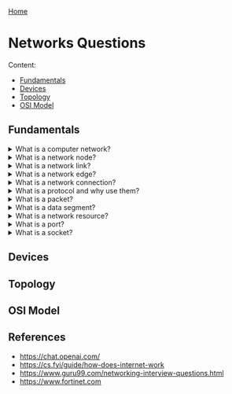 [Home](../README.md)

# Networks Questions

Content:
- [Fundamentals](#fundamentals)
- [Devices](#devices)
- [Topology](#topology)
- [OSI Model](#osi)

## Fundamentals

<!-- Here's a bullet-point list outlining the conceptual parts of a computer network and how they relate to each other:

Nodes: Devices or network elements within the network infrastructure, such as routers, switches, hubs, bridges, or endpoints, that facilitate the transmission and routing of data.
Links: Physical or logical connections that enable the transfer of data between nodes, which can be wired (e.g., Ethernet cables) or wireless (e.g., Wi-Fi).
Protocols: Rules and procedures that govern the communication and interaction between devices within the network, ensuring compatibility and standardization. Examples include TCP/IP, HTTP, and Ethernet.
Topology: The arrangement or structure of the network, defining how nodes and links are interconnected. Common topologies include bus, star, ring, and mesh.
Network Services: Services and applications that utilize the network infrastructure to enable functions such as file sharing, email, web browsing, and video conferencing.
Network Layers: Hierarchical levels or abstraction of network functionality, often represented using a layered model like the OSI (Open Systems Interconnection) or TCP/IP model, with each layer responsible for specific tasks and protocols.
Network Addressing: The assignment of unique addresses to devices within the network, such as IP addresses, which allow for identification and communication between devices.
Security: Measures and protocols implemented to protect the network and its data from unauthorized access, threats, and vulnerabilities, including firewalls, encryption, authentication, and access control.
These conceptual parts work together to establish and maintain computer networks, enabling communication, data transfer, and the delivery of network services. The nodes and links form the network infrastructure, while protocols and addressing govern communication. The network topology defines the physical or logical arrangement, and network services utilize the network to provide functionality. Network layers provide structure and organization, and security ensures the integrity and confidentiality of network communications. -->

<!-- $Q:C -->
<details id="network">
<summary>What is a computer network?</summary>

A computer network is a set of computers (and other electronical devices) connected together so they can share and exchange information.

Networking requires **electronic connections**; connections can be wired (ethernet cables) or wireless (Wi-Fi, Bluetooth).

Conceptually, a network is made of **nodes** connected together by **links**.

Its borders are called **network edges**.

**Protocols** define how devices communicate and share data.

<!-- **Networking** is a set of processes that interconnect and administrate network devices. -->

<!-- Computer networks can be physical or logical. A physical computer network is a real network comprised of the cable and devices that send data back and forth. Logical networks are software representations of a physical network. They are built on top of a physical network. -->
</details>




<!-- $Q:D -->
<details id="node">
<summary>What is a network node?</summary>

A node is any device connected to a computer network.
</details>


<!-- $Q:D -->
<details id="link">
<summary>What is a network link?</summary>

A network link is a connection between two or more nodes (such as a ethernet cable or Wi-Fi).

Link can be wired or wireless, physical or logical.

[Source](https://www.alibabacloud.com/topic-center/network/ghcxip4b48-what-is-link-in-networking)
</details>


<!-- $Q:B -->
<details id="edge">
<summary>What is a network edge?</summary>

The network edge is the area where a device or local network interfaces with the internet. The edge is close to the devices it is communicating with and is the entry point to the network. The network edge is a crucial security boundary that network administrators must provide solutions for.

is where your network meets the outside world. It includes devices like modems and routers. It's like the "border" of your network, where the internal devices meet the external network infrastructure.

The network edge is important because it's where we have to protect our devices from potential threats that might come from the outside.
</details>


<!-- $Q:B -->
<details id="connection">
<summary>What is a network connection?</summary>

Connections: A connection is established between two sockets when two devices want to communicate with each other. During the connection establishment process, the  devices negotiate various parameters such as the maximum segment size and window size, which determine how data will be transmitted over the connection. Once a connection is established, data can be transferred between the applications running on each device.

Computers can be directly connected to each other, but most of the time computers will connect to a **router**.
</details>


<!-- What is an endpoint?
the origin or destination of data within the network
 -->

<!-- What is the difference between an endpoint and a node?
Endpoint: An endpoint refers to a specific device or computer that is connected to a network. It represents the origin or destination of data within the network. Endpoints are typically associated with the network edge, and they can include devices such as computers, smartphones, servers, or any device that connects to the network.

Node: A node, on the other hand, is a broader term that encompasses any device or network element within a computer network. It refers to any point of connection within the network infrastructure. Nodes can include routers, switches, hubs, bridges, and other network devices that facilitate the transmission and routing of data. Nodes are responsible for forwarding and directing data packets to their intended destinations.

an endpoint is a specific device or computer that connects to a network and represents the starting or ending point of data transmission, often associated with the network edge. A node, on the other hand, is a more general term that refers to any device or network element within the network infrastructure that facilitates the flow of data. Nodes include both endpoint devices and network devices like routers and switches.
 -->

<!-- $Q:B -->
<details id="protocol">
<summary>What is a protocol and why use them?</summary>

A set of rules and standards that define how information is exchanged between devices and systems.

**Advantage of protocols:** they allow communication between devices and systems from different manufacturers/vendors. For example, a web browser developed by one company can communicate with a web server developed by another company, as long as they both adhere to the HTTP protocol.
</details>


<!-- What are the important elements of the protocol?
Here, are three most important elements of the protocol:

Syntax: It is the format of the data. It is an order the data is displayed.
Semantics: It describes the meaning of the bits in each section.
Timing: What time the data is to be sent and how fast it is to be sent. -->


<!-- $Q:C -->
<details id="packet">
<summary>What is a packet?</summary>

A block of data sent over a computer network.
</details>


<!-- $Q:C -->
<details id="segment">
<summary>What is a data segment?</summary>

Data is typically transmitted in segments, with each segment containing a sequence number and other metadata to ensure reliable delivery.
<!-- $TODO segment size: -->
<!-- $TODO window size: -->
</details>


<!-- $Q:C -->
<details id="resource">
<summary>What is a network resource?</summary>

Anything (file, application) that can be found and used on a network.
</details>


<!-- $Q:C -->
<details id="port">
<summary>What is a port?</summary>

Ports are used to identify the application or service running on a device. Each application or service is assigned a unique port number, allowing data to be sent to the correct destination.

Some important ports:
- Port 80: HTTP
- Port 443: HTTPS
</details>


<!-- $Q:C -->
<details id="socket">
<summary>What is a socket?</summary>

A socket is a combination of an IP address and a port number, representing a specific endpoint for communication. Sockets are used to establish connections between devices and transfer data between applications.
</details>


## Devices


## Topology


## OSI Model


## References
- https://chat.openai.com/
- https://cs.fyi/guide/how-does-internet-work
- https://www.guru99.com/networking-interview-questions.html
- https://www.fortinet.com
